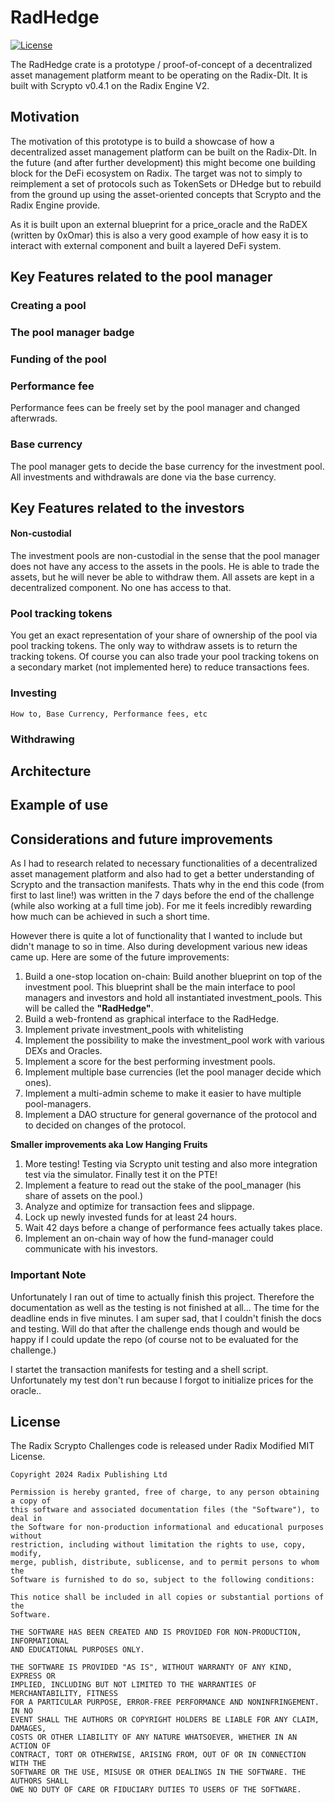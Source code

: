 # RadHedge

[![License](https://img.shields.io/badge/License-Apache_2.0-blue.svg)](https://opensource.org/licenses/Apache-2.0)

The RadHedge crate is a prototype / proof-of-concept of a decentralized asset management platform meant to be operating on the Radix-Dlt. It is built with Scrypto v0.4.1 on the Radix Engine V2.

## Motivation

The motivation of this prototype is to build a showcase of how a decentralized asset management platform can be built on the Radix-Dlt. In the future (and after further development) this might become one building block for the DeFi ecosystem on Radix. The target was not to simply to reimplement a set of protocols such as TokenSets or DHedge but to rebuild from the ground up using the asset-oriented concepts that Scrypto and the Radix Engine provide.

As it is built upon an external blueprint for a price_oracle and the RaDEX (written by 0xOmar) this is also a very good example of how easy it is to interact with external component and built a layered DeFi system.

## Key Features related to the pool manager

### Creating a pool

### The pool manager badge

### Funding of the pool

### Performance fee

Performance fees can be freely set by the pool manager and changed afterwrads.

### Base currency

The pool manager gets to decide the base currency for the investment pool. All investments and withdrawals are done via the base currency.

## Key Features related to the investors

#### Non-custodial

The investment pools are non-custodial in the sense that the pool manager does not have any access to the assets in the pools. He is able to trade the assets, but he will never be able to withdraw them. All assets are kept in a decentralized component. No one has access to that.

### Pool tracking tokens

You get an exact representation of your share of ownership of the pool via pool tracking tokens. The only way to withdraw assets is to return the tracking tokens. Of course you can also trade your pool tracking tokens on a secondary market (not implemented here) to reduce transactions fees.

### Investing

    How to, Base Currency, Performance fees, etc

### Withdrawing

## Architecture

## Example of use

## Considerations and future improvements

As I had to research related to necessary functionalities of a decentralized asset management platform and also had to get a better understanding of Scrypto and the transaction manifests.
Thats why in the end this code (from first to last line!) was written in the 7 days before the end of the challenge (while also working at a full time job). For me it feels incredibly rewarding how much can be achieved in such a short time.

However there is quite a lot of functionality that I wanted to include but didn't manage to so in time. Also during development various new ideas came up. Here are some of the future improvements:

1. Build a one-stop location on-chain: Build another blueprint on top of the investment pool. This blueprint shall be the main interface to pool managers and investors and hold all instantiated investment_pools. This will be called the **"RadHedge"**.
2. Build a web-frontend as graphical interface to the RadHedge.
3. Implement private investment_pools with whitelisting
4. Implement the possibility to make the investment_pool work with various DEXs and Oracles.
5. Implement a score for the best performing investment pools.
6. Implement multiple base currencies (let the pool manager decide which ones).
7. Implement a multi-admin scheme to make it easier to have multiple pool-managers.
8. Implement a DAO structure for general governance of the protocol and to decided on changes of the protocol.

**Smaller improvements aka Low Hanging Fruits**

1. More testing! Testing via Scrypto unit testing and also more integration test via the simulator. Finally test it on the PTE!
2. Implement a feature to read out the stake of the pool_manager (his share of assets on the pool.)
3. Analyze and optimize for transaction fees and slippage.
4. Lock up newly invested funds for at least 24 hours.
5. Wait 42 days before a change of performance fees actually takes place.
6. Implement an on-chain way of how the fund-manager could communicate with his investors.

### Important Note

Unfortunately I ran out of time to actually finish this project. Therefore the documentation as well as the testing is not finished at all...
The time for the deadline ends in five minutes. I am super sad, that I couldn't finish the docs and testing. Will do that after the challenge ends though and
would be happy if I could update the repo (of course not to be evaluated for the challenge.)

I startet the transaction manifests for testing and a shell script.
Unfortunately my test don't run because I forgot to initialize prices for the oracle..


## License

The Radix Scrypto Challenges code is released under Radix Modified MIT License.

    Copyright 2024 Radix Publishing Ltd

    Permission is hereby granted, free of charge, to any person obtaining a copy of
    this software and associated documentation files (the "Software"), to deal in
    the Software for non-production informational and educational purposes without
    restriction, including without limitation the rights to use, copy, modify,
    merge, publish, distribute, sublicense, and to permit persons to whom the
    Software is furnished to do so, subject to the following conditions:

    This notice shall be included in all copies or substantial portions of the
    Software.

    THE SOFTWARE HAS BEEN CREATED AND IS PROVIDED FOR NON-PRODUCTION, INFORMATIONAL
    AND EDUCATIONAL PURPOSES ONLY.

    THE SOFTWARE IS PROVIDED "AS IS", WITHOUT WARRANTY OF ANY KIND, EXPRESS OR
    IMPLIED, INCLUDING BUT NOT LIMITED TO THE WARRANTIES OF MERCHANTABILITY, FITNESS
    FOR A PARTICULAR PURPOSE, ERROR-FREE PERFORMANCE AND NONINFRINGEMENT. IN NO
    EVENT SHALL THE AUTHORS OR COPYRIGHT HOLDERS BE LIABLE FOR ANY CLAIM, DAMAGES,
    COSTS OR OTHER LIABILITY OF ANY NATURE WHATSOEVER, WHETHER IN AN ACTION OF
    CONTRACT, TORT OR OTHERWISE, ARISING FROM, OUT OF OR IN CONNECTION WITH THE
    SOFTWARE OR THE USE, MISUSE OR OTHER DEALINGS IN THE SOFTWARE. THE AUTHORS SHALL
    OWE NO DUTY OF CARE OR FIDUCIARY DUTIES TO USERS OF THE SOFTWARE.

